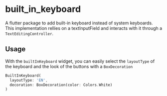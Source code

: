 # built_in_keyboard

A flutter package to add built-in keyboard instead of system keyboards. This implementation rellies on a textInputField and interacts with it through a `TextEditingController`. 

## Usage
With the `builtInKeyboard` widget, you can easily select the `layoutType` of the keyboard and the look of the buttons with a `BoxDecoration`
```dart
BuiltInKeyboard(
  layoutType: 'EN',
  decoration: BoxDecoration(color: Colors.White)
)
```
